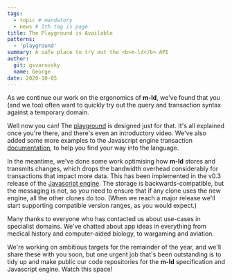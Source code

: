 ```yaml
---
tags:
  - topic # mandatory
  - news # 1th tag is page
title: The Playground is Available
patterns:
  - 'playground'
summary: A safe place to try out the <b>m-ld</b> API
author:
  git: gsvarovsky
  name: George
date: 2020-10-05
---
```

As we continue our work on the ergonomics of **m-ld**, we've found that you (and
we too) often want to quickly try out the query and transaction syntax against a
temporary domain.

Well now you can! The [playground](/playground/) is designed just for that. It's
all explained once you're there, and there's even an introductory video. We've
also added some more examples to the Javascript engine transaction
[documentation](https://js.m-ld.org/#transactions), to help you find your way
into the language.

In the meantime, we've done some work optimising how **m-ld** stores and
transmits changes, which drops the bandwidth overhead considerably for
transactions that impact more data. This has been implemented in the v0.3
release of the [Javascript&nbsp;engine](https://js.m-ld.org/). The storage is
backwards-compatible, but the messaging is not, so you need to ensure that if
any clone uses the new engine, all the other clones do too. (When we reach a
major release we'll start supporting compatible version ranges, as you would
expect.)

Many thanks to everyone who has contacted us about use-cases in specialist
domains. We've chatted about app ideas in everything from medical history and
computer-aided biology, to wargaming and aviation.

We're working on ambitious targets for the remainder of the year, and we'll
share these with you soon, but one urgent job that's been outstanding is to tidy
up and make public our code repositories for the **m-ld** specification and
Javascript engine. Watch this space!